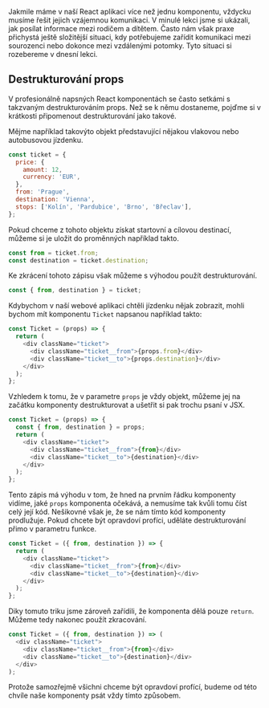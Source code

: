 Jakmile máme v naší React aplikaci více než jednu komponentu, vždycku musíme řešit jejich vzájemnou komunikaci. V minulé lekci jsme si ukázali, jak posílat informace mezi rodičem a dítětem. Často nám však praxe přichystá ještě složitější situaci, kdy potřebujeme zařídit komunikaci mezi sourozenci nebo dokonce mezi vzdálenými potomky. Tyto situaci si rozebereme v dnesní lekci.

## Destrukturování props

V profesionálně napsných React komponentách se často setkámi s takzvaným destrukturováním props. Než se k němu dostaneme, pojďme si v krátkosti připomenout destrukturování jako takové.

Mějme například takovýto objekt představující nějakou vlakovou nebo autobusovou jízdenku.

```js
const ticket = {
  price: {
    amount: 12,
    currency: 'EUR',
  },
  from: 'Prague',
  destination: 'Vienna',
  stops: ['Kolín', 'Pardubice', 'Brno', 'Břeclav'],
};
```

Pokud chceme z tohoto objektu získat startovní a cílovou destinací, můžeme si je uložit do proměnných například takto.

```js
const from = ticket.from;
const destination = ticket.destination;
```

Ke zkrácení tohoto zápisu však můžeme s výhodou použít destrukturování.

```js
const { from, destination } = ticket;
```

Kdybychom v naší webové aplikaci chtěli jízdenku nějak zobrazit, mohli bychom mít komponentu `Ticket` napsanou například takto:

```js
const Ticket = (props) => {
  return (
    <div className="ticket">
      <div className="ticket__from">{props.from}</div>
      <div className="ticket__to">{props.destination}</div>
    </div>
  );
};
```

Vzhledem k tomu, že v parametre `props` je vždy objekt, můžeme jej na začátku komponenty destrukturovat a ušetřit si pak trochu psaní v JSX.

```js
const Ticket = (props) => {
  const { from, destination } = props;
  return (
    <div className="ticket">
      <div className="ticket__from">{from}</div>
      <div className="ticket__to">{destination}</div>
    </div>
  );
};
```

Tento zápis má výhodu v tom, že hned na prvním řádku komponenty vidíme, jaké `props` komponenta očekává, a nemusíme tak kvůli tomu číst celý její kód. Nešikovné však je, že se nám tímto kód komponenty prodlužuje. Pokud chcete být opravdoví profíci, uděláte destrukturování přimo v parametru funkce.

```js
const Ticket = ({ from, destination }) => {
  return (
    <div className="ticket">
      <div className="ticket__from">{from}</div>
      <div className="ticket__to">{destination}</div>
    </div>
  );
};
```

Diky tomuto triku jsme zároveň zařídili, že komponenta dělá pouze `return`. Můžeme tedy nakonec použít zkracování.

```js
const Ticket = ({ from, destination }) => (
  <div className="ticket">
    <div className="ticket__from">{from}</div>
    <div className="ticket__to">{destination}</div>
  </div>
);
```

Protože samozřejmě všichni chceme být opravdoví profící, budeme od této chvíle naše komponenty psát vždy tímto způsobem.
